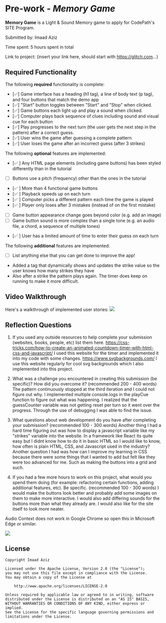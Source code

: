 # Pre-work - *Memory Game*

**Memory Game** is a Light & Sound Memory game to apply for CodePath's SITE Program. 

Submitted by: Imaad Aziz

Time spent: 5 hours spent in total

Link to project: (insert your link here, should start with https://glitch.com...)

## Required Functionality

The following **required** functionality is complete:

* [✅] Game interface has a heading (h1 tag), a line of body text (p tag), and four buttons that match the demo app
* [✅] "Start" button toggles between "Start" and "Stop" when clicked. 
* [✅] Game buttons each light up and play a sound when clicked. 
* [✅] Computer plays back sequence of clues including sound and visual cue for each button
* [✅] Play progresses to the next turn (the user gets the next step in the pattern) after a correct guess. 
* [✅] User wins the game after guessing a complete pattern
* [✅] User loses the game after an incorrect guess (after 3 strikes)

The following **optional** features are implemented:

* [✅ ] Any HTML page elements (including game buttons) has been styled differently than in the tutorial
* [ ] Buttons use a pitch (frequency) other than the ones in the tutorial
* [✅ ] More than 4 functional game buttons
* [✅ ] Playback speeds up on each turn
* [✅ ] Computer picks a different pattern each time the game is played
* [✅ ] Player only loses after 3 mistakes (instead of on the first mistake)
* [ ] Game button appearance change goes beyond color (e.g. add an image)
* [ ] Game button sound is more complex than a single tone (e.g. an audio file, a chord, a sequence of multiple tones)
* [✅ ] User has a limited amount of time to enter their guess on each turn

The following **additional** features are implemented:

- [ ] List anything else that you can get done to improve the app!
- Added a tag that dynamically shows and updates the strike value so the user knows how many strikes they have
- Also after a strike the pattern plays again. The timer does keep on running to make it more difficult.

## Video Walkthrough

Here's a walkthrough of implemented user stories:
![](your-link-here)


## Reflection Questions
1. If you used any outside resources to help complete your submission (websites, books, people, etc) list them here. 
https://css-tricks.com/how-to-create-an-animated-countdown-timer-with-html-css-and-javascript/
I used this website for the timer and implemented it into my code with some changes.
https://www.svgbackgrounds.com/
I use this website regularly for cool svg backgrounds which I also implemented into this project.

2. What was a challenge you encountered in creating this submission (be specific)? How did you overcome it? (recommended 200 - 400 words) 
The pattern continuously stopped at the third iteration and I could not figure out why. I implemented multiple 
console.logs in the playCue function to figure out what was happening. I realized that the guessCounter variable
was not getting reset per turn so it went over the progress. Through the use of debugging I was able to
find the issue.

3. What questions about web development do you have after completing your submission? (recommended 100 - 300 words) 
Another thing I had a hard time figuring out was how to display a javascript variable like my "strikes" variable into the website.
In a framework like React its quite easy but I didnt know how to do it in basic HTML so I would like to know, how
often is plain HTML, CSS, and Javascript used in the industry? Another question I had was how can I improve
my learning in CSS because there were some things that I wanted to add but felt like they were too advanced
for me. Such as making the buttons into a grid and such.

4. If you had a few more hours to work on this project, what would you spend them doing (for example: refactoring certain functions, adding additional features, etc). Be specific. (recommended 100 - 300 words) 
I would make the buttons look better and probably add some images on them to make more interactive. I would 
also add differing sounds for the buttons more than what they already are. I would also like for the site itself
to look more neater. 

Audio Context does not work in Google Chrome so open this in Microsoft Edge or similar.


![](https://i.imgur.com/NljQ8lT.gif)




## License

    Copyright Imaad Aziz

    Licensed under the Apache License, Version 2.0 (the "License");
    you may not use this file except in compliance with the License.
    You may obtain a copy of the License at

        http://www.apache.org/licenses/LICENSE-2.0

    Unless required by applicable law or agreed to in writing, software
    distributed under the License is distributed on an "AS IS" BASIS,
    WITHOUT WARRANTIES OR CONDITIONS OF ANY KIND, either express or implied.
    See the License for the specific language governing permissions and
    limitations under the License.
